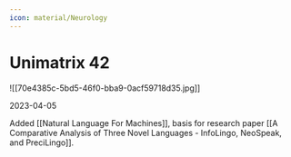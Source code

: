```yaml
---
icon: material/Neurology
---
```

# Unimatrix 42
![[70e4385c-5bd5-46f0-bba9-0acf59718d35.jpg]]


2023-04-05

Added [[Natural Language For Machines]], basis for research paper [[A Comparative Analysis of Three Novel Languages - InfoLingo, NeoSpeak, and PreciLingo]].